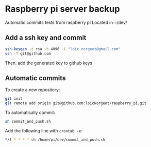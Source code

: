 # Raspberry pi server backup
Automatic commits tests from raspberry pi
Located in ~/dev/

## Add a ssh key and commit

```sh
ssh-keygen -t rsa -b 4096 -C "loic.norgeot@gmail.com"
ssh -T git@github.com
```

Then, add the generated key to github keys

## Automatic commits

To create a new repository:
```sh
git init
git remote add origin git@github.com:loicNorgeot/raspberry_pi.git
```

To automatically commit:
```sh
sh commit_and_push.sh
```

Add the following line with `crontab -e`:
```sh
*/5 * * * * sh /home/pi/dev/commit_and_push.sh
```
